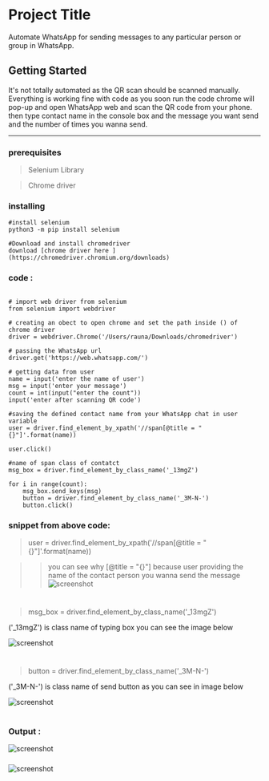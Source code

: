 # Project Title

Automate WhatsApp for sending messages to any particular person or group in WhatsApp.

## Getting Started

It's not totally automated as the QR scan should be scanned manually.
Everything is working fine with code as you soon run the code chrome will pop-up
and open WhatsApp web and scan the QR code from your phone. then type contact name in the console box 
and the message you want send and the number of times you wanna send.

--- 
### prerequisites
<!---libraries --->
>Selenium Library

>Chrome driver



### installing 


```
#install selenium
python3 -m pip install selenium

#Download and install chromedriver
download [chrome driver here ](https://chromedriver.chromium.org/downloads)
```



### code :
```   

# import web driver from selenium 
from selenium import webdriver

# creating an obect to open chrome and set the path inside () of chrome driver 
driver = webdriver.Chrome('/Users/rauna/Downloads/chromedriver')

# passing the WhatsApp url
driver.get('https://web.whatsapp.com/')

# getting data from user
name = input('enter the name of user')
msg = input('enter your message')
count = int(input("enter the count"))
input('enter after scanning QR code')

#saving the defined contact name from your WhatsApp chat in user variable
user = driver.find_element_by_xpath('//span[@title = "{}"]'.format(name))

user.click()

#name of span class of contatct
msg_box = driver.find_element_by_class_name('_13mgZ')

for i in range(count):
    msg_box.send_keys(msg)
    button = driver.find_element_by_class_name('_3M-N-')
    button.click()

```

### snippet from above code:
>user = driver.find_element_by_xpath('//span[@title = "{}"]'.format(name))

>>you can see why [@title = "{}"] because user providing the name of the contact 
>person you wanna send the message
>![screenshot](screen.jpg)


#
>msg_box = driver.find_element_by_class_name('_13mgZ')
<!---eded --->
('_13mgZ') is class name of typing box you can see the image below

![screenshot](typing.jpg)



#
>   button = driver.find_element_by_class_name('_3M-N-')
<!---eded --->
('_3M-N-') is class name of send button as you can see in image below

![screenshot](send.jpg)


#

### Output :

![screenshot](scan.png)

###
###
![screenshot](output.png)

